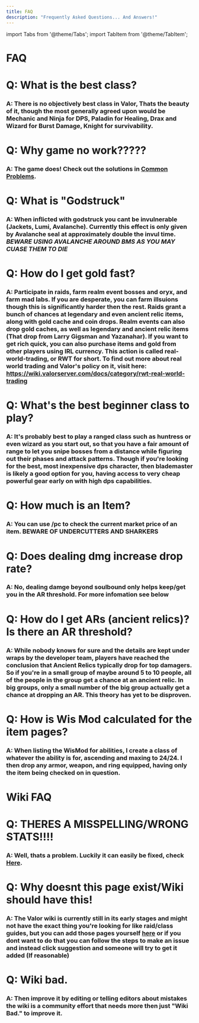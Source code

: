 ```yaml
---
title: FAQ
description: "Frequently Asked Questions... And Answers!"
---
```


import Tabs from '@theme/Tabs';
import TabItem from '@theme/TabItem';

<Tabs>
  <TabItem value="In Game" label="In Game" default>

# FAQ

# Q: What is the best class?

### A: There is no objectively best class in Valor, Thats the beauty of it, though the most generally agreed upon would be Mechanic and Ninja for DPS, Paladin for Healing, Drax and Wizard for Burst Damage, Knight for survivability.

# Q: Why game no work?????

### A: The game does! Check out the solutions in [Common Problems](https://github.com/Valor-Inc/Wiki/blob/main/docs/valor_guides/class%20guides/templar.md).

# Q: What is "Godstruck"

### A: When inflicted with godstruck you cant be invulnerable (Jackets, Lumi, Avalanche). Currently this effect is only given by Avalanche seal at approximately double the invul time. ***BEWARE USING AVALANCHE AROUND BMS AS YOU MAY CUASE THEM TO DIE***

# Q: How do I get gold fast?

### A: Participate in raids, farm realm event bosses and oryx, and farm mad labs. If you are desperate, you can farm illsuions though this is significantly harder then the rest. Raids grant a bunch of chances at legendary and even ancient relic items, along with gold cache and coin drops. Realm events can also drop gold caches, as well as legendary and ancient relic items (That drop from Larry Gigsman and Yazanahar). If you want to get rich quick, you can also purchase items and gold from other players using IRL currency. This action is called real-world-trading, or RWT for short. To find out more about real world trading and Valor's policy on it, visit here: https://wiki.valorserver.com/docs/category/rwt-real-world-trading

# Q: What's the best beginner class to play?

### A: It's probably best to play a ranged class such as huntress or even wizard as you start out, so that you have a fair amount of range to let you snipe bosses from a distance while figuring out their phases and attack patterns. Though if you're looking for the best, most inexpensive dps character, then blademaster is likely a good option for you, having access to very cheap powerful gear early on with high dps capabilities.

# Q: How much is an Item?

### A: You can use /pc to check the current market price of an item. **BEWARE OF UNDERCUTTERS AND SHARKERS**

# Q: Does dealing dmg increase drop rate?

### A: No, dealing damge beyond soulbound only helps keep/get you in the AR threshold. For more infomation see below

# Q: How do I get ARs (ancient relics)? Is there an AR threshold?

### A: While nobody knows for sure and the details are kept under wraps by the developer team, players have reached the conclusion that Ancient Relics typically drop for top damagers. So if you're in a small group of maybe around 5 to 10 people, all of the people in the group get a chance at an ancient relic. In big groups, only a small number of the big group actually get a chance at dropping an AR. This theory has yet to be disproven.

# Q: How is Wis Mod calculated for the item pages?

### A: When listing the WisMod for abilities, I create a class of whatever the ability is for, ascending and maxing to 24/24. I then drop any armor, weapon, and ring equipped, having only the item being checked on in question.

  </TabItem>
  <TabItem value="Wiki" label="Wiki">

# Wiki FAQ

# Q: THERES A MISSPELLING/WRONG STATS!!!!

### A: Well, thats a problem. Luckily it can easily be fixed, check [Here](https://wiki.valorserver.com/docs/valor_guides/contributing_to_the_wiki).

# Q: Why doesnt this page exist/Wiki should have this!

### A: The Valor wiki is currently still in its early stages and might not have the exact thing you're looking for like raid/class guides, but you can add those pages yourself [here](https://wiki.valorserver.com/docs/valor_guides/contributing_to_the_wiki) or if you dont want to do that you can follow the steps to make an issue and instead click suggestion and someone will try to get it added (If reasonable)

# Q: Wiki bad.

### A: Then improve it by editing or telling editors about mistakes the wiki is a community effort that needs more then just "Wiki Bad." to improve it.

  </TabItem>
</Tabs>
                                                                                                                                     
